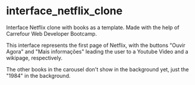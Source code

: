# interface_netflix_clone
Interface Netflix clone with books as a template. 
Made with the help of Carrefour Web Developer Bootcamp.

This interface represents the first page of Netflix, with the buttons "Ouvir Agora" and "Mais informações" leading the user to a Youtube Video and a wikipage, respectively.

The other books in the carousel don't show in the background yet, just the "1984" in the background.
 
